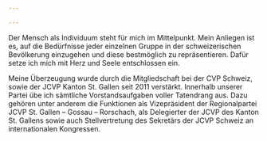 ```yaml
---

---
```


Der Mensch als Individuum steht für mich im Mittelpunkt. Mein Anliegen ist es, auf die Bedürfnisse jeder einzelnen Gruppe in der schweizerischen Bevölkerung einzugehen und diese bestmöglich zu repräsentieren. Dafür setze ich mich mit Herz und Seele entschlossen ein.

Meine Überzeugung wurde durch die Mitgliedschaft bei der CVP Schweiz, sowie der JCVP Kanton St. Gallen seit 2011 verstärkt. Innerhalb unserer Partei übe ich sämtliche Vorstandsaufgaben voller Tatendrang aus. Dazu gehören unter anderem die Funktionen als Vizepräsident der Regionalpartei JCVP St. Gallen – Gossau – Rorschach, als Delegierter der JCVP des Kanton St. Gallens sowie auch Stellvertretung des Sekretärs der JCVP Schweiz an internationalen Kongressen.

